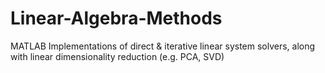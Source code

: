 # Linear-Algebra-Methods
MATLAB Implementations of direct &amp; iterative linear system solvers, along with linear dimensionality reduction (e.g. PCA, SVD)
